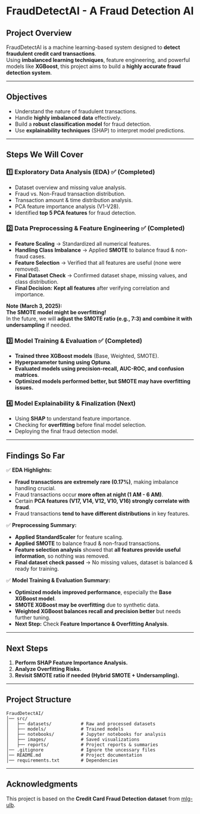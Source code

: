 # FraudDetectAI - A Fraud Detection AI

## Project Overview
FraudDetectAI is a machine learning-based system designed to **detect fraudulent credit card transactions**.  
Using **imbalanced learning techniques**, feature engineering, and powerful models like **XGBoost**, this project aims to build a **highly accurate fraud detection system**.

---

## Objectives
- Understand the nature of fraudulent transactions.  
- Handle **highly imbalanced data** effectively.  
- Build a **robust classification model** for fraud detection.  
- Use **explainability techniques** (SHAP) to interpret model predictions.

---

## Steps We Will Cover

### **1️⃣ Exploratory Data Analysis (EDA) ✅ (Completed)**
- Dataset overview and missing value analysis.  
- Fraud vs. Non-Fraud transaction distribution.  
- Transaction amount & time distribution analysis.  
- PCA feature importance analysis (V1-V28).  
- Identified **top 5 PCA features** for fraud detection.  

### **2️⃣ Data Preprocessing & Feature Engineering ✅ (Completed)**
- **Feature Scaling** → Standardized all numerical features.  
- **Handling Class Imbalance** → Applied **SMOTE** to balance fraud & non-fraud cases.  
- **Feature Selection** → Verified that all features are useful (none were removed).  
- **Final Dataset Check** → Confirmed dataset shape, missing values, and class distribution.  
- **Final Decision:** **Kept all features** after verifying correlation and importance.  

**Note (March 3, 2025):**  
**The SMOTE model might be overfitting!**  
In the future, we will **adjust the SMOTE ratio (e.g., 7:3) and combine it with undersampling** if needed.

### **3️⃣ Model Training & Evaluation ✅ (Completed)**
- **Trained three XGBoost models** (Base, Weighted, SMOTE).  
- **Hyperparameter tuning using Optuna**.  
- **Evaluated models using precision-recall, AUC-ROC, and confusion matrices**.  
- **Optimized models performed better, but SMOTE may have overfitting issues.**  

### **4️⃣ Model Explainability & Finalization (Next)**
- Using **SHAP** to understand feature importance.  
- Checking for **overfitting** before final model selection.  
- Deploying the final fraud detection model.  

---

## Findings So Far

✅ **EDA Highlights:**
- **Fraud transactions are extremely rare (0.17%)**, making imbalance handling crucial.  
- Fraud transactions occur **more often at night (1 AM - 6 AM)**.  
- Certain **PCA features (V17, V14, V12, V10, V16) strongly correlate with fraud**.  
- Fraud transactions **tend to have different distributions** in key features.  

✅ **Preprocessing Summary:**
- **Applied StandardScaler** for feature scaling.  
- **Applied SMOTE** to balance fraud & non-fraud transactions.  
- **Feature selection analysis** showed that **all features provide useful information**, so nothing was removed.  
- **Final dataset check passed** → No missing values, dataset is balanced & ready for training.

✅ **Model Training & Evaluation Summary:**
- **Optimized models improved performance**, especially the **Base XGBoost model**.  
- **SMOTE XGBoost may be overfitting** due to synthetic data.  
- **Weighted XGBoost balances recall and precision better** but needs further tuning.  
- **Next Step:** Check **Feature Importance & Overfitting Analysis**.

---

## Next Steps 
1. **Perform SHAP Feature Importance Analysis.**  
2. **Analyze Overfitting Risks.**  
3. **Revisit SMOTE ratio if needed (Hybrid SMOTE + Undersampling).**  

---

## Project Structure
```
FraudDetectAI/
│── src/
│   ├── datasets/           # Raw and processed datasets
│   ├── models/             # Trained models
│   ├── notebooks/          # Jupyter notebooks for analysis
│   ├── images/             # Saved visualizations
│   ├── reports/            # Project reports & summaries
│── .gitignore              # Ignore the uncessary files
│── README.md               # Project documentation
│── requirements.txt        # Dependencies
```

---

## Acknowledgments
This project is based on the **Credit Card Fraud Detection dataset** from [mlg-ulb](https://www.kaggle.com/datasets/mlg-ulb/creditcardfraud).
